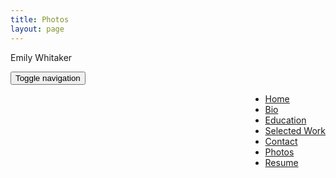 ```yaml
---
title: Photos
layout: page
---
```

<!-- <!DOCTYPE html>
<html>
<head>
  <meta charset="utf-8">
  <meta http-equiv="X-UA-Compatible" content="IE=edge">
  <title>Emily Whitaker</title>
  <meta name="description" content="">
  <meta name="viewport" content="width=device-width, initial-scale=1">
  <meta name="author" content="">
  <!-- ADD CSS -->
  <!-- Bootstrap core CSS -->
  <link rel="stylesheet" href="css/bootstrap.min.css">
  <!-- Fonts from Font Awsome -->
  <link rel="stylesheet" href="css/font-awesome.min.css">
  <!-- Magnific popup -->
  <link rel="stylesheet" href="css/magnific-popup.css">
  <!-- Vegas slider -->
  <link rel="stylesheet" href="css/vegas.min.css">

  <!-- Color styles -->
  <link rel="stylesheet" href="css/colors/blue.css">
  <link rel="stylesheet" href="css/animate.css">
  <link rel="stylesheet" href="css/morphext.css">

  <!-- Custom styles for this template -->
  <link rel="stylesheet" href="css/main.css">

  <!-- Feature detection -->
  <!-- <script src="js/modernizr-2.6.2.min.js"></script> -->

  <!-- Fonts -->
  <link href='http://fonts.googleapis.com/css?family=Source+Sans+Pro:300,400,600,700,900,300italic,400italic,600italic,700italic,900italic' rel='stylesheet' type='text/css'>
  <link href='http://fonts.googleapis.com/css?family=Oxygen:400,700' rel='stylesheet' type='text/css'>

</head>

<body>
  <div class="navbar navbar-default navbar-static-top" role="navigation">
    <div class="container">
      <div class="navbar-brand">
        <p class="nav navbar-nav" id="main-menu">Emily Whitaker<p/>
        </div>
        <div class="navbar-header">
          <button type="button" class="navbar-toggle collapsed" data-toggle="collapse" data-target=".navbar-collapse">
            <span class="sr-only">Toggle navigation</span>
            <span class="icon-bar"></span>
            <span class="icon-bar"></span>
            <span class="icon-bar"></span>
          </button>
        </div>
        <div class="navbar-collapse collapse">
          <ul style="float:right" class="nav navbar-nav" id="main-menu">
            <li><a href="#page-welcome">Home</a>
            </li>
            <li><a href="#page-profile">Bio</a>
            </li>
            <li><a href="#page-education">Education</a>
            </li>
          </li>
          <li><a href="#page-selectedwork">Selected Work</a>
          </li>
         <!-- <li><a href="#page-skills">Skills</a> -->
          </li>
          <li><a href="#page-contact">Contact</a>
          </li>
          <li><a href="/photos">Photos</a>
          </li>
          <li><a href="files/Up_E_Whitaker_Resume.pdf">Resume</a>
          </li>
          <!--/li class="page-collection">
          <li>  <a href="/photos">Photos</a-->
        </ul>
      </div>
      <!--/.nav-collapse -->
    </div>
  </div>
